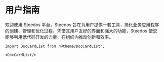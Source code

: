 # 用户指南

欢迎使用 Steedos 平台，Steedos 旨在为用户提供一套工具，简化业务应用程序的创建、管理和优化过程。凭借其用户友好的界面和强大的功能，Steedos 使您能够利用低代码开发的力量，在组织内推动创新和效率。

```mdx-code-block
import DocCardList from '@theme/DocCardList';

<DocCardList/>
```